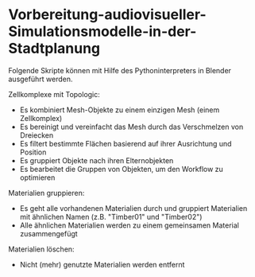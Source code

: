 # Vorbereitung-audiovisueller-Simulationsmodelle-in-der-Stadtplanung

Folgende Skripte können mit Hilfe des Pythoninterpreters in Blender ausgeführt werden.

Zellkomplexe mit Topologic:
- Es kombiniert Mesh-Objekte zu einem einzigen Mesh (einem Zellkomplex)
- Es bereinigt und vereinfacht das Mesh durch das Verschmelzen von Dreiecken
- Es filtert bestimmte Flächen basierend auf ihrer Ausrichtung und Position
- Es gruppiert Objekte nach ihren Elternobjekten
- Es bearbeitet die Gruppen von Objekten, um den Workflow zu optimieren

Materialien gruppieren:
- Es geht alle vorhandenen Materialien durch und gruppiert Materialien mit ähnlichen Namen (z.B. "Timber01" und "Timber02")
- Alle ähnlichen Materialien werden zu einem gemeinsamen Material zusammengefügt

Materialien löschen:
- Nicht (mehr) genutzte Materialien werden entfernt
